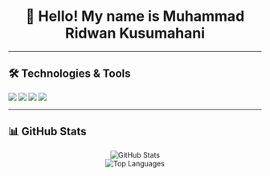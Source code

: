 <h1 align="center">👋 Hello! My name is Muhammad Ridwan Kusumahani</h1>

---

## 🛠️ Technologies & Tools

<p>
  <img src="https://img.shields.io/badge/-Python-3776AB?style=flat&logo=python&logoColor=white"/>
  <img src="https://img.shields.io/badge/-CSS3-1572B6?style=flat&logo=css3&logoColor=white"/>
  <img src="https://img.shields.io/badge/-HTML5-E34F26?style=flat&logo=html5&logoColor=white"/>
  <img src="https://img.shields.io/badge/-JavaScript-F7DF1E?style=flat&logo=javascript&logoColor=black"/>

---

## 📊 GitHub Stats

<p align="center">
  <img src="https://github-readme-stats.vercel.app/api?username=misuminitt&show_icons=true&theme=radical" alt="GitHub Stats"/>
  <br>
  <img src="https://github-readme-stats.vercel.app/api/top-langs/?username=misuminitt&layout=compact&theme=radical" alt="Top Languages"/>
</p>
